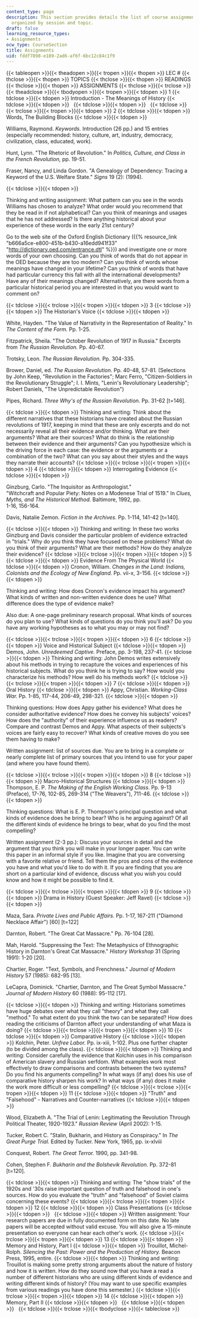 ```yaml
---
content_type: page
description: This section provides details the list of course assignments and readings,
  organized by session and topic.
draft: false
learning_resource_types:
- Assignments
ocw_type: CourseSection
title: Assignments
uid: fddf7898-e189-2ad6-af6f-6bc12c84c1f9
---
```

{{< tableopen >}}{{< theadopen >}}{{< tropen >}}{{< thopen >}}
LEC #
{{< thclose >}}{{< thopen >}}
TOPICS
{{< thclose >}}{{< thopen >}}
READINGS
{{< thclose >}}{{< thopen >}}
ASSIGNMENTS
{{< thclose >}}{{< trclose >}}{{< theadclose >}}{{< tbodyopen >}}{{< tropen >}}{{< tdopen >}}
1
{{< tdclose >}}{{< tdopen >}}
Introduction - The Meanings of History
{{< tdclose >}}{{< tdopen >}}
 
{{< tdclose >}}{{< tdopen >}}
 
{{< tdclose >}}{{< trclose >}}{{< tropen >}}{{< tdopen >}}
2
{{< tdclose >}}{{< tdopen >}}
Words, The Building Blocks
{{< tdclose >}}{{< tdopen >}}

Williams, Raymond. *Keywords.* Introduction (26 pp.) and 15 entries (especially recommended: history, culture, art, industry, democracy, civilization, class, educated, work).

Hunt, Lynn. "The Rhetoric of Revolution." In *Politics, Culture, and Class in the French Revolution,* pp. 19-51.

Fraser, Nancy, and Linda Gordon. "A Genealogy of Dependency: Tracing a Keyword of the U.S. Welfare State." *Signs* 19 (2): (1994).

{{< tdclose >}}{{< tdopen >}}

Thinking and writing assignment: What pattern can you see in the words Williams has chosen to analyze? What order would you recommend that they be read in if not alphabetical? Can you think of meanings and usages that he has not addressed? Is there anything historical about your experience of these words in the early 21st century?

Go to the web site of the Oxford English Dictionary ({{% resource_link "b666a5ce-e800-451b-b430-a16edd941f33" "http://dictionary.oed.com/entrance.dtl" %}}) and investigate one or more words of your own choosing. Can you think of words that do not appear in the OED because they are too modern? Can you think of words whose meanings have changed in your lifetime? Can you think of words that have had particular currency this fall with all the international developments? Have any of their meanings changed? Alternatively, are there words from a particular historical period you are interested in that you would want to comment on?

{{< tdclose >}}{{< trclose >}}{{< tropen >}}{{< tdopen >}}
3
{{< tdclose >}}{{< tdopen >}}
The Historian's Voice
{{< tdclose >}}{{< tdopen >}}

White, Hayden. "The Value of Narrativity in the Representation of Reality." In *The Content of the Form.* Pp. 1-25.

Fitzpatrick, Sheila. "The October Revolution of 1917 in Russia." Excerpts from *The Russian Revolution.* Pp. 40-67.

Trotsky, Leon. *The Russian Revolution.* Pp. 304-335.

Brower, Daniel, ed. *The Russian Revolution.* Pp. 40-48, 57-81. (Selections by John Keep, "Revolution in the Factories"; Marc Ferro, "Citizen-Soldiers in the Revolutionary Struggle"; I. I. Mints, "Lenin's Revolutionary Leadership"; Robert Daniels, "The Unpredictable Revolution")

Pipes, Richard. *Three Why's of the Russian Revolution.* Pp. 31-62 \[t=146\].

{{< tdclose >}}{{< tdopen >}}
Thinking and writing: Think about the different narratives that these historians have created about the Russian revolutions of 1917, keeping in mind that these are only excerpts and do not necessarily reveal all their evidence and/or thinking. What are their arguments? What are their sources? What do think is the relationship between their evidence and their arguments? Can you hypothesize which is the driving force in each case: the evidence or the arguments or a combination of the two? What can you say about their styles and the ways they narrate their accounts?
{{< tdclose >}}{{< trclose >}}{{< tropen >}}{{< tdopen >}}
4
{{< tdclose >}}{{< tdopen >}}
Interrogating Evidence
{{< tdclose >}}{{< tdopen >}}

Ginzburg, Carlo. "The Inquisitor as Anthropologist."   
"Witchcraft and Popular Piety: Notes on a Modenese Trial of 1519." In *Clues, Myths, and The Historical Method.* Baltimore, 1992, pp.   
1-16, 156-164.

Davis, Natalie Zemon. *Fiction in the Archives.* Pp. 1-114, 141-42 \[t=140\].

{{< tdclose >}}{{< tdopen >}}
Thinking and writing: In these two works Ginzburg and Davis consider the particular problem of evidence extracted in "trials." Why do you think they have focused on these problems? What do you think of their arguments? What are their methods? How do they analyze their evidence?
{{< tdclose >}}{{< trclose >}}{{< tropen >}}{{< tdopen >}}
5
{{< tdclose >}}{{< tdopen >}}
Evidence From The Physical World
{{< tdclose >}}{{< tdopen >}}
Cronon, William. *Changes in the Land: Indians, Colonists and the Ecology of New England.* Pp. vii-x, 3-156.
{{< tdclose >}}{{< tdopen >}}

Thinking and writing: How does Cronon's evidence impact his argument? What kinds of written and non-written evidence does he use? What difference does the type of evidence make?

Also due: A one-page preliminary research proposal. What kinds of sources do you plan to use? What kinds of questions do you think you'll ask? Do you have any working hypotheses as to what you may or may not find?

{{< tdclose >}}{{< trclose >}}{{< tropen >}}{{< tdopen >}}
6
{{< tdclose >}}{{< tdopen >}}
Voice and Historical Subject
{{< tdclose >}}{{< tdopen >}}
Demos, John. *Unredeemed Captive.* Preface, pp. 3-198, 237-41.
{{< tdclose >}}{{< tdopen >}}
Thinking and writing: John Demos writes extensively about his methods in trying to recapture the voices and experiences of his historical subjects. What do you think he is trying to say? How would you characterize his methods? How well do his methods work?
{{< tdclose >}}{{< trclose >}}{{< tropen >}}{{< tdopen >}}
7
{{< tdclose >}}{{< tdopen >}}
Oral History
{{< tdclose >}}{{< tdopen >}}
Appy, Christian. *Working-Class War.* Pp. 1-85, 117-44, 206-49, 298-321.
{{< tdclose >}}{{< tdopen >}}

Thinking questions: How does Appy gather his evidence? What does he consider authoritative evidence? How does he convey his subjects' voices? How does the "authority" of their experience influence us as readers? Compare and contrast Demos and Appy. What aspects of their subjects's voices are fairly easy to recover? What kinds of creative moves do you see them having to make?

Written assignment: list of sources due. You are to bring in a complete or nearly complete list of primary sources that you intend to use for your paper (and where you have found them).

{{< tdclose >}}{{< trclose >}}{{< tropen >}}{{< tdopen >}}
8
{{< tdclose >}}{{< tdopen >}}
Macro-Historical Structures
{{< tdclose >}}{{< tdopen >}}
Thompson, E. P. *The Making of the English Working Class*. Pp. 9-13 (Preface), 17-76, 102-85, 269-314 ("The Weavers"), 711-46.
{{< tdclose >}}{{< tdopen >}}

Thinking questions: What is E. P. Thompson's principal question and what kinds of evidence does he bring to bear? Who is he arguing against? Of all the different kinds of evidence he brings to bear, what do you find the most compelling?

Written assignment (2-3 pp.): Discuss your sources in detail and the argument that you think you will make in your longer paper. You can write this paper in an informal style if you like. Imagine that you are conversing with a favorite relative or friend. Tell them the pros and cons of the evidence you have and what you'd like to do with it. If you are finding that you are short on a particular kind of evidence, discuss what you wish you could know and how it might be possible to find it.

{{< tdclose >}}{{< trclose >}}{{< tropen >}}{{< tdopen >}}
9
{{< tdclose >}}{{< tdopen >}}
Drama in History (Guest Speaker: Jeff Ravel)
{{< tdclose >}}{{< tdopen >}}

Maza, Sara. *Private Lives and Public Affairs.* Pp. 1-17, 167-211 ("Diamond Necklace Affair") \[60\] \[t=122\]

Darnton, Robert. "The Great Cat Massacre." Pp. 76-104 \[28\].

Mah, Harold. "Suppressing the Text: The Metaphysics of Ethnographic History in Darnton's Great Cat Massacre." *History Workshop* 31 (Spring 1991): 1-20 \[20\].

Chartier, Roger. "Text, Symbols, and Frenchness." *Journal of Modern History* 57 (1985): 682-95 \[13\].

LeCapra, Dominick. "Chartier, Darnton, and The Great Symbol Massacre." *Journal of Modern History* 60 (1988): 95-112 \[17\].

{{< tdclose >}}{{< tdopen >}}
Thinking and writing: Historians sometimes have huge debates over what they call "theory" and what they call "method." To what extent do you think the two can be separated? How does reading the criticisms of Darnton affect your understanding of what Maza is doing?
{{< tdclose >}}{{< trclose >}}{{< tropen >}}{{< tdopen >}}
10
{{< tdclose >}}{{< tdopen >}}
Comparative History
{{< tdclose >}}{{< tdopen >}}
Kolchin, Peter. *Unfree Labor.* Pp. ix-xiii, 1-102. Plus one further chapter (to be divided among the class).
{{< tdclose >}}{{< tdopen >}}
Thinking and writing: Consider carefully the evidence that Kolchin uses in his comparison of American slavery and Russian serfdom. What examples work most effectively to draw comparisons and contrasts between the two systems? Do you find his arguments compelling? In what ways (if any) does his use of comparative history sharpen his work? In what ways (if any) does it make the work more difficult or less compelling?
{{< tdclose >}}{{< trclose >}}{{< tropen >}}{{< tdopen >}}
11
{{< tdclose >}}{{< tdopen >}}
"Truth" and "Falsehood" - Narratives and Counter-narratives
{{< tdclose >}}{{< tdopen >}}

Wood, Elizabeth A. "The Trial of Lenin: Legitimating the Revolution Through Political Theater, 1920-1923." *Russian Review* (April 2002): 1-15.

Tucker, Robert C. "Stalin, Bukharin, and History as Conspiracy." In *The Great Purge Trial.* Edited by Tucker. New York, 1965, pp. ix-xlviii

Conquest, Robert. *The Great Terror.* 1990, pp. 341-98.

Cohen, Stephen F. *Bukharin and the Bolshevik Revolution.* Pp. 372-81 \[t=120\].

{{< tdclose >}}{{< tdopen >}}
Thinking and writing: The "show trials" of the 1920s and '30s raise important question of truth and falsehood in one's sources. How do you evaluate the "truth" and "falsehood" of Soviet claims concerning these events?
{{< tdclose >}}{{< trclose >}}{{< tropen >}}{{< tdopen >}}
12
{{< tdclose >}}{{< tdopen >}}
Class Presentations
{{< tdclose >}}{{< tdopen >}}
 
{{< tdclose >}}{{< tdopen >}}
Written assignment: Your research papers are due in fully documented form on this date. No late papers will be accepted without valid excuse. You will also give a 15-minute presentation so everyone can hear each other's work.
{{< tdclose >}}{{< trclose >}}{{< tropen >}}{{< tdopen >}}
13
{{< tdclose >}}{{< tdopen >}}
Memory and History, Part I
{{< tdclose >}}{{< tdopen >}}
Trouillot, Michel-Rolph. *Silencing the Past: Power and the Production of History.* Beacon Press, 1995, entire.
{{< tdclose >}}{{< tdopen >}}
Thinking and writing: Trouillot is making some pretty strong arguments about the nature of history and how it is written. How do they sound now that you have a read a number of different historians who are using different kinds of evidence and writing different kinds of history? (You may want to use specific examples from various readings you have done this semester.)
{{< tdclose >}}{{< trclose >}}{{< tropen >}}{{< tdopen >}}
14
{{< tdclose >}}{{< tdopen >}}
Memory, Part II
{{< tdclose >}}{{< tdopen >}}
 
{{< tdclose >}}{{< tdopen >}}
 
{{< tdclose >}}{{< trclose >}}{{< tbodyclose >}}{{< tableclose >}}